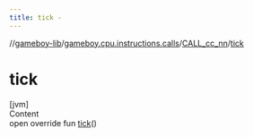 ```yaml
---
title: tick -
---
```

//[gameboy-lib](../../index.md)/[gameboy.cpu.instructions.calls](../index.md)/[CALL_cc_nn](index.md)/[tick](tick.md)



# tick  
[jvm]  
Content  
open override fun [tick](tick.md)()  



